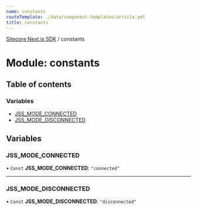 ```yaml
---
name: constants
routeTemplate: ./data/component-templates/article.yml
title: constants
---
```


[Sitecore Next.js SDK](/docs/nextjs/ref/) / constants

# Module: constants

## Table of contents

### Variables

- [JSS\_MODE\_CONNECTED](/docs/nextjs/ref/modules/constants#jss_mode_connected)
- [JSS\_MODE\_DISCONNECTED](/docs/nextjs/ref/modules/constants#jss_mode_disconnected)

## Variables

### JSS\_MODE\_CONNECTED

• `Const` **JSS\_MODE\_CONNECTED**: ``"connected"``

___

### JSS\_MODE\_DISCONNECTED

• `Const` **JSS\_MODE\_DISCONNECTED**: ``"disconnected"``
